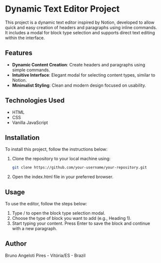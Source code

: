 # Dynamic Text Editor Project

This project is a dynamic text editor inspired by Notion, developed to allow quick and easy creation of headers and paragraphs using inline commands. It includes a modal for block type selection and supports direct text editing within the interface.

## Features

- **Dynamic Content Creation**: Create headers and paragraphs using simple commands.
- **Intuitive Interface**: Elegant modal for selecting content types, similar to Notion.
- **Minimalist Styling**: Clean and modern design focused on usability.

## Technologies Used

- HTML
- CSS
- Vanilla JavaScript

## Installation

To install this project, follow the instructions below:

1. Clone the repository to your local machine using:
   ```bash
   git clone https://github.com/your-username/your-repository.git
   ```

2. Open the index.html file in your preferred browser.


## Usage

To use the editor, follow the steps below:

1. Type / to open the block type selection modal.
2. Choose the type of block you want to add (e.g., Heading 1).
3. Start typing your content. Press Enter to save the block and continue with a new paragraph.


## Author
Bruno Angeloti Pires - Vitória/ES - Brazil
